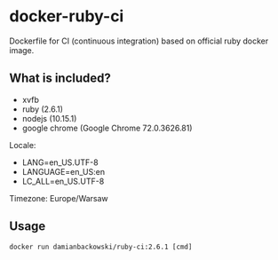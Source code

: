 # docker-ruby-ci

Dockerfile for CI (continuous integration) based on official ruby docker image.

## What is included?

* xvfb
* ruby (2.6.1)
* nodejs (10.15.1)
* google chrome (Google Chrome 72.0.3626.81)

Locale:

* LANG=en_US.UTF-8
* LANGUAGE=en_US:en
* LC_ALL=en_US.UTF-8

Timezone: Europe/Warsaw

## Usage

```
docker run damianbackowski/ruby-ci:2.6.1 [cmd]
```
